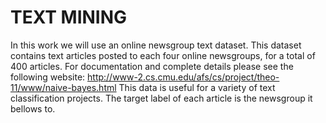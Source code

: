 # TEXT MINING
In this work we will use an online newsgroup text dataset. This dataset contains text articles posted to each four online newsgroups, for a total of 400 articles. For documentation and complete details please see the following website: http://www-2.cs.cmu.edu/afs/cs/project/theo-11/www/naive-bayes.html This data is useful for a variety of text classification projects. The target label of each article is the newsgroup it bellows to.
